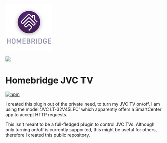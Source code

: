 <a href="https://homebridge.io"><img src="https://github.com/homebridge/branding/raw/master/logos/homebridge-wordmark-logo-vertical.png" width="150"></a>

<a href="https://jvctv.eu"><img src="https://upload.wikimedia.org/wikipedia/commons/0/06/JVC_Logo.svg" width="150"></a><br />

# Homebridge JVC TV

[![npm](https://img.shields.io/npm/v/homebridge-jvctv?style=for-the-badge)](https://www.npmjs.com/package/homebridge-jvctv)

I created this plugin out of the private need, to turn my JVC TV on/off. I am using the model 'JVC LT-32V45LFC' which apparently offers a SmartCenter app to accept HTTP requests.

This isn't meant to be a full-fledged plugin to control JVC TVs.
Although only turning on/off is currently supported, this might be useful for others, therefore I created this public repository.